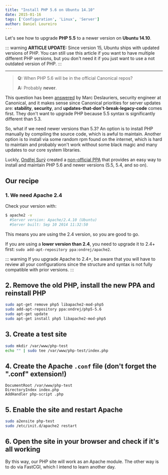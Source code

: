 ```yaml
---
title: "Install PHP 5.6 on Ubuntu 14.10"
date: 2015-01-16
tags: ['Configuration', 'Linux', 'Server']
author: Daniel Loureiro
---
```

Let's see how to upgrade **PHP 5.5** to a newer version on **Ubuntu 14.10**.
<!-- more -->

::: warning
**ARTICLE UPDATE:** Since version 15, Ubuntu ships with updated versions of PHP. You can still use this article if you want to have multiple different PHP versions, but you don't need it if you just want to use a not outdated version of PHP.
:::

---

> **Q:** When PHP 5.6 will be in the official Canonical repos?
>
> **A:** Probably **never**.

This question has been [answered](https://askubuntu.com/questions/527533/when-will-php-5-6-be-in-the-official-canonical-repos) by Marc Deslauriers, security engineer at Canonical, and it makes sense since Canonical priorities for server updates are: **stability**, **security**, and **updates-that-don't-break-legacy-code** comes first. They don't want to upgrade PHP because 5.5 syntax is significantly different than 5.3.

So, what if we need newer versions than 5.3? An option is to install PHP manually by compiling the source code, which is awful to maintain. Another option is to install via some random rpm found on the internet, which is hard to maintain and probably won't work without some black magic and many updates to our core system libraries.

Luckly, [Ondřej Surý](https://github.com/oerdnj) created a [non-official PPA](https://launchpad.net/~ondrej/+archive/ubuntu/php5-5.6) that provides an easy way to install and maintain PHP 5.6 and newer versions (5.5, 5.4, and so on).

## Our recipe

### 1. We need Apache 2.4

Check your version with:

```bash
$ apache2 -v
  #Server version: Apache/2.4.10 (Ubuntu)
  #Server built: Sep 10 2014 11:32:50
```

This means you are using the 2.4 version, so you are good to go.

If you are using a **lower version than 2.4**, you need to upgrade it to 2.4+ first: `sudo add-apt-repository ppa:ondrej/apache2`.

::: warning
If you upgrade Apache to 2.4+, be aware that you will have to review all your configurations since the structure and syntax is not fully compatible with prior versions.
:::

## 2. Remove the old PHP, install the new PPA and reinstall PHP

```bash
sudo apt-get remove php5 libapache2-mod-php5
sudo add-apt-repository ppa:ondrej/php5-5.6
sudo apt-get update
sudo apt-get install php5 libapache2-mod-php5
```

## 3. Create a test site

```bash
sudo mkdir /var/www/php-test
echo "" | sudo tee /var/www/php-test/index.php
```

## 4. Create the Apache `.conf` file (don't forget the ".conf" extension!)

```apacheconf
DocumentRoot /var/www/php-test
DirectoryIndex index.php
AddHandler php-script .php
```

## 5. Enable the site and restart Apache

```bash
sudo a2ensite php-test
sudo /etc/init.d/apache2 restart
```

## 6. Open the site in your browser and check if it's all working

By this way, our PHP site will work as an Apache module. The other way is to do via FastCGI, which I intend to learn another day.
